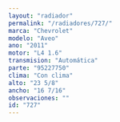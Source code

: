 ```yaml
---
layout: "radiador"
permalink: "/radiadores/727/"
marca: "Chevrolet"
modelo: "Aveo"
ano: "2011"
motor: "L4 1.6"
transmision: "Automática"
parte: "95227750"
clima: "Con clima"
alto: "23 5/8"
ancho: "16 7/16"
observaciones: ""
id: "727"
---
```


